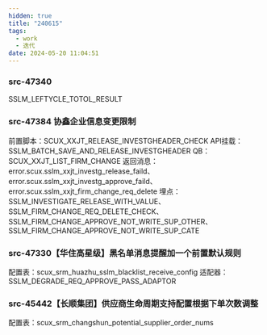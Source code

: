 ```yaml
---
hidden: true
title: "240615"
tags:
  - work
  - 迭代
date: 2024-05-20 11:04:51
---
```




### src-47340

SSLM_LEFTYCLE_TOTOL_RESULT


### src-47384 协鑫企业信息变更限制

前置脚本：SCUX_XXJT_RELEASE_INVESTGHEADER_CHECK
API挂载：SSLM_BATCH_SAVE_AND_RELEASE_INVESTGHEADER
QB：SCUX_XXJT_LIST_FIRM_CHANGE
返回消息：error.scux.sslm_xxjt_investg_release_faild、error.scux.sslm_xxjt_investg_approve_faild、
error.scux.sslm_xxjt_firm_change_req_delete
埋点：SSLM_INVESTIGATE_RELEASE_WITH_VALUE、SSLM_FIRM_CHANGE_REQ_DELETE_CHECK、
SSLM_FIRM_CHANGE_APPROVE_NOT_WRITE_SUP_OTHER、
SSLM_FIRM_CHANGE_APPROVE_NOT_WRITE_SUP_CATE


### src-47330【华住高星级】黑名单消息提醒加一个前置默认规则

配置表：scux_srm_huazhu_sslm_blacklist_receive_config
适配器：SSLM_DEGRADE_REQ_APPROVE_PASS_ADAPTOR


### src-45442【长顺集团】供应商生命周期支持配置根据下单次数调整

配置表：scux_srm_changshun_potential_supplier_order_nums